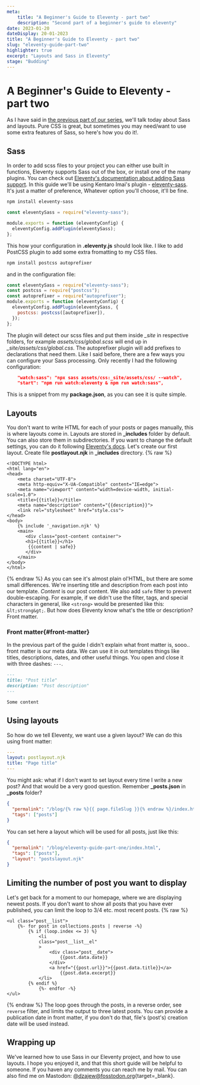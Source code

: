 ```yaml
---
meta:
    title: "A Beginner's Guide to Eleventy - part two"
    description: "Second part of a beginner's guide to eleventy"
date: 2023-01-20
dateDisplay: 20-01-2023
title: "A Beginner's Guide to Eleventy - part two"
slug: "eleventy-guide-part-two"
highlighter: true
excerpt: "Layouts and Sass in Eleventy"
stage: "Budding"
---
```


# A Beginner's Guide to Eleventy - part two

As I have said in [the previous part of our series](/garden/programming/eleventy-guide-part-one), we'll talk today about Sass and layouts. Pure CSS is great, but sometimes you may need/want to use some extra features of Sass, so here's how you do it!.

## Sass

In order to add scss files to your project you can either use built in functions, Eleventy supports Sass out of the box, or install one of the many plugins. You can check out [Eleventy's documentation about adding Sass support](https://www.11ty.dev/docs/languages/custom/#example-add-sass-support-to-eleventy). In this guide we'll be using Kentaro Imai's plugin - [eleventy-sass](https://www.npmjs.com/package/eleventy-sass). It's just a matter of preference, Whatever option you'll choose, it'll be fine.

```bash
npm install eleventy-sass
```

```js
const eleventySass = require("eleventy-sass");

module.exports = function (eleventyConfig) {
  eleventyConfig.addPlugin(eleventySass);
};
```

This how your configuration in **.eleventy.js** should look like. I like to add PostCSS plugin to add some extra fromatting to my CSS files.

```bash
npm install postcss autoprefixer
```

and in the configuration file:

```js
const eleventySass = require("eleventy-sass");
const postcss = require("postcss");
const autoprefixer = require("autoprefixer");
module.exports = function (eleventyConfig) {
  eleventyConfig.addPlugin(eleventySass, {
    postcss: postcss([autoprefixer]),
  });
};
```

The plugin will detect our scss files and put them inside _\_site_ in respective folders, for example _assets/css/global.scss_ will end up in _\_site/assets/css/global.css_. The autoprefixer plugin will add prefixes to declarations that need them. Like I said before, there are a few ways you can configure your Sass processing. Only recently I had the following configuration:

```json
    "watch:sass": "npx sass assets/css:_site/assets/css/ --watch",
    "start": "npm run watch:eleventy & npm run watch:sass",
```

This is a snippet from my **package.json**, as you can see it is quite simple.

## Layouts

You don't want to write HTML for each of your posts or pages manually, this is where layouts come in. Layouts are stored in **\_includes** folder by default. You can also store them in subdirectories. If you want to change the default settings, you can do it following [Eleventy's docs](<https://www.11ty.dev/docs/config/#directory-for-layouts-(optional)>).
Let's create our first layout. Create file **postlayout.njk** in **\_includes** directory.
{% raw %}

```njk
<!DOCTYPE html>
<html lang="en">
<head>
    <meta charset="UTF-8">
    <meta http-equiv="X-UA-Compatible" content="IE=edge">
    <meta name="viewport" content="width=device-width, initial-scale=1.0">
    <title>{{title}}</title>
    <meta name="description" content="{{description}}">
    <link rel="stylesheet" href="style.css">
</head>
<body>
    {% include '_navigation.njk' %}
    <main>
       <div class="post-content container">
       <h1>{{title}}</h1>
        {{content | safe}}
       </div>
    </main>
</body>
</html>
```

{% endraw %}
As you can see it's almost plain ol'HTML, but there are some small differences. We're inserting title and description from each post into our template. _Content_ is our post content. We also add `safe` filter to prevent double-escaping. For example, if we didn't use the filter, tags, and special characters in general, like `<strong>` would be presented like this: `&lt;strong&gt;`. But how does Eleventy know what's the title or description? Front matter.

### Front matter{#front-matter}

In the previous part of the guide I didn't explain what front matter is, sooo.. front matter is our meta data. We can use it in out templates things like titles, descriptions, dates, and other useful things. You open and close it with three dashes: `---`.

```markdown
---
title: "Post title"
description: "Post description"
---

Some content
```

## Using layouts

So how do we tell Eleventy, we want use a given layout? We can do this using front matter:

```yaml
---
layout: postlayout.njk
title: "Page title"
---
```

You might ask: what if I don't want to set layout every time I write a new post? And that would be a very good question. Remember **\_posts.json** in **\_posts** folder?

```json
{
  "permalink": "/blog/{% raw %}{{ page.fileSlug }}{% endraw %}/index.html",
  "tags": ["posts"]
}
```

You can set here a layout which will be used for all posts, just like this:

```json
{
  "permalink": "/blog/eleventy-guide-part-one/index.html",
  "tags": ["posts"],
  "layout": "postslayout.njk"
}
```

## Limiting the number of post you want to display

Let's get back for a moment to our homepage, where we are displaying newest posts. If you don't want to show all posts that you have ever published, you can limit the loop to 3/4 etc. most recent posts.
{% raw %}

```njk
<ul class="post__list">
    {%- for post in collections.posts | reverse -%}
        {% if (loop.index <= 3) %}
            <li
            class="post__list__el"
            >
                <div class="post__date">
                    {{post.data.date}}
                </div>
                <a href="{{post.url}}">{{post.data.title}}</a>
                    {{post.data.excerpt}}
            </li>
        {% endif %}
            {%- endfor -%}
</ul>
```

{% endraw %}
The loop goes through the posts, in a reverse order, see `reverse` filter, and limits the output to three latest posts. You can provide a publication date in front matter, if you don't do that, file's (post's) creation date will be used instead.

## Wrapping up

We've learned how to use Sass in our Eleventy project, and how to use layouts. I hope you enjoyed it, and that this short guide will be helpful to someone. If you haven any comments you can reach me by mail. You can also find me on Mastodon: [@dzajew@fosstodon.org](https://fosstodon.org/@dzajew){target=\_blank}.
